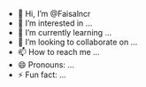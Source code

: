 - 👋 Hi, I’m @Faisalncr
- 👀 I’m interested in ...
- 🌱 I’m currently learning ...
- 💞️ I’m looking to collaborate on ...
- 📫 How to reach me ...
- 😄 Pronouns: ...
- ⚡ Fun fact: ...

<!---
Faisalncr/Faisalncr is a ✨ special ✨ repository because its `README.md` (this file) appears on your GitHub profile.
You can click the Preview link to take a look at your changes.
--->
